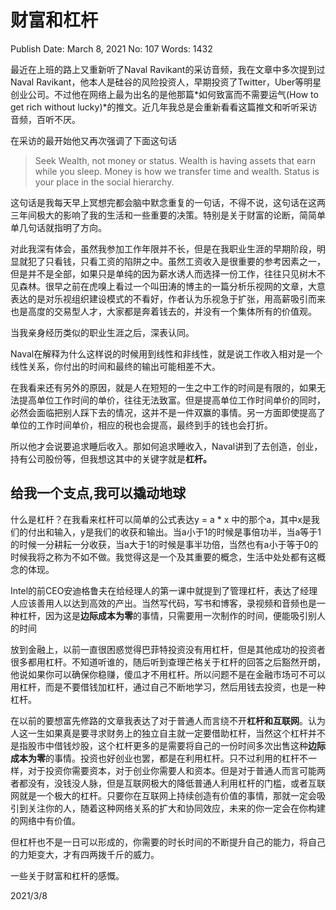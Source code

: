 # 财富和杠杆

Publish Date: March 8, 2021
No: 107
Words: 1432

最近在上班的路上又重新听了Naval Ravikant的采访音频，我在文章中多次提到过Naval Ravikant，他本人是硅谷的风险投资人，早期投资了Twitter，Uber等明星创业公司。不过他在网络上最为出名的是他那篇*如何致富而不需要运气(How to get rich without lucky)*的推文。近几年我总是会重新看看这篇推文和听听采访音频，百听不厌。

在采访的最开始他又再次强调了下面这句话

> Seek Wealth, not money or status. Wealth is having assets that earn while you sleep. Money is how we transfer time and wealth. Status is your place in the social hierarchy.
> 

这句话是我每天早上冥想完都会脑中默念重复的一句话，不得不说，这句话在这两三年间极大的影响了我的生活和一些重要的决策。特别是关于财富的论断，简简单单几句话就指明了方向。

对此我深有体会，虽然我参加工作年限并不长，但是在我职业生涯的早期阶段，明显就犯了只看钱，只看工资的陷阱之中。虽然工资收入是很重要的参考因素之一，但是并不是全部，如果只是单纯的因为薪水诱人而选择一份工作，往往只见树木不见森林。很早之前在虎嗅上看过一个叫田涛的博主的一篇分析乐视网的文章，大意表达的是对乐视组织建设模式的不看好，作者认为乐视急于扩张，用高薪吸引而来也是高度的交易型人才，大家都是奔着钱去的，并没有一个集体所有的价值观。

当我亲身经历类似的职业生涯之后，深表认同。

Naval在解释为什么这样说的时候用到线性和非线性，就是说工作收入相对是一个线性关系，你付出的时间和最终的输出可能相差不大。

在我看来还有另外的原因，就是人在短短的一生之中工作的时间是有限的，如果无法提高单位工作时间的单价，往往无法致富。但是提高单位工作时间单价的同时，必然会面临把别人踩下去的情况，这并不是一件双赢的事情。另一方面即使提高了单位的工作时间单价，相应的税也会提高，最终到手的钱也会打折。

所以他才会说要追求睡后收入。那如何追求睡收入，Naval讲到了去创造，创业，持有公司股份等，但我想这其中的关键字就是**杠杆。**

## 给我一个支点,我可以撬动地球

什么是杠杆？在我看来杠杆可以简单的公式表达y = a * x 中的那个a，其中x是我们的付出和输入，y是我们的收获和输出。当a小于1的时候是事倍功半，当a等于1的时候一分耕耘一分收获，当a大于1的时候是事半功倍，当然也有a小于等于0的时候我将之称为不如不做。我觉得这是一个及其重要的概念，生活中处处都有这概念的体现。

Intel的前CEO安迪格鲁夫在给经理人的第一课中就提到了管理杠杆，表达了经理人应该善用人以达到高效的产出。当然写代码，写书和博客，录视频和音频也是一种杠杆，因为这是**边际成本为零**的事情，只需要用一次制作的时间，便能吸引别人的时间

放到金融上，以前一直很困惑觉得巴菲特投资没有用杠杆，但是其他成功的投资者很多都用杠杆。不知道听谁的，随后听到查理芒格关于杠杆的回答之后豁然开朗，他说如果你可以确保你稳赚，傻瓜才不用杠杆。所以问题不是在金融市场可不可以用杠杆，而是不要借钱加杠杆，通过自己不断地学习，然后用钱去投资，也是一种杠杆。

在以前的要想富先修路的文章我表达了对于普通人而言绕不开**杠杆和互联网**。认为人这一生如果真是要寻求财务上的独立自主就一定要借助杠杆，当然这个杠杆并不是指股市中借钱炒股，这个杠杆更多的是需要将自己的一份时间多次出售这种**边际成本为零**的事情。投资也好创业也罢，都是在利用杠杆。只不过利用的杠杆不一样，对于投资你需要资本，对于创业你需要人和资本。但是对于普通人而言可能两者都没有，没钱没人脉，但是互联网极大的降低普通人利用杠杆的门槛，或者互联网就是一个极大的杠杆。只要你在互联网上持续创造有价值的事情，那就一定会吸引到关注你的人，随着这种网络关系的扩大和协同效应，未来的你一定会在你构建的网络中有价值。

但杠杆也不是一日可以形成的，你需要的时长时间的不断提升自己的能力，将自己的力矩变大，才有四两拨千斤的威力。

一些关于财富和杠杆的感慨。

2021/3/8